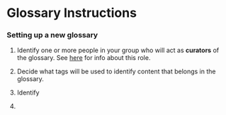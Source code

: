 # Glossary Instructions

### Setting up a new glossary

1. Identify one or more people in your group who will act as __curators__ of the glossary. See [here](curators.md) for info about this role.

2. Decide what tags will be used to identify content that belongs in the glossary.
   
3. Identify 
   
   
4. 